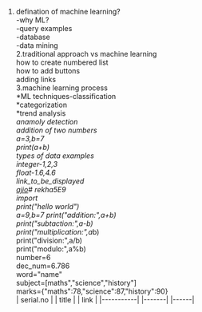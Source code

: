 1. defination of machine learning?  
   -why ML?  
   -query examples  
   -database  
   -data mining  
   2.traditional approach vs machine learning  
   how to create numbered list  
how to add buttons  
adding links  
3.machine learning process  
*ML techniques-classification  
*categorization  
*trend analysis  
*anamoly detection  
addition of two numbers  
a=3,b=7  
print(a+b)  
types of data examples  
integer-1,2,3  
float-1.6,4.6  
link_to_be_displayed  
[ajio](https://www.ajio.com/)# rekha5E9  
import  
print("hello world")  
a=9,b=7
print("addition:",a+b)  
print("subtaction:",a-b)  
print("multiplication:",a*b)  
print("division:",a/b)  
print("modulo:",a%b)  
number=6  
dec_num=6.786  
word="name"  
subject=[maths","science","history"]  
marks={"maths":78,"science":87,"history":90}  
| serial.no | | title | | link |
|-----------| |-------| |------|
